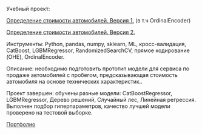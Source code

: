 Учебный проект: 

[Определение стоимости автомобилей. Версия 1.](https://github.com/alexsurina/study-project-autos/blob/main/autos_ver1.ipynb) (в т.ч OrdinalEncoder)

[Определение стоимости автомобилей. Версия 2.](https://github.com/alexsurina/study-project-autos/blob/main/autos_ver2.ipynb)

Инструменты: Python, pandas, numpy, sklearn, ML, кросс-валидация, CatBoost, LGBMRegressor, RandomizedSearchCV, прямое кодирование (OHE), OrdinalEncoder.  

Описание: необходимо подготовить прототип модели для сервиса по продаже автомобилей с пробегом, предсказывающая стоимость автомобиля на основе технических характеристик.. 

Проект завершен: обучены разные модели: CatBoostRegressor, LGBMRegressor, Дерево решений, Случайный лес, Линейная регрессия. Выполнен подбор гиперпараметров, качество лучшей модели проверено на тестовой выборке. 


[Портфолио](https://github.com/alexsurina/Portfolio)
